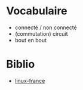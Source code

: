 # Vocabulaire

- connecté / non connecté
- (commutation) circuit
- bout en bout

# Biblio

- [linux-france](http://www.linux-france.org/prj/edu/archinet/systeme/ch02s03.html)
